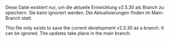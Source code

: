 Diese Datei existiert nur, um die aktuelle Entwicklung v2.5.30 als Branch zu speichern. 
Sie kann ignoriert werden. 
Die Aktualisierungen finden im Main-Branch statt. 


This file only exists to save the current development v2.5.30 as a branch.
It can be ignored.
The updates take place in the main branch.
